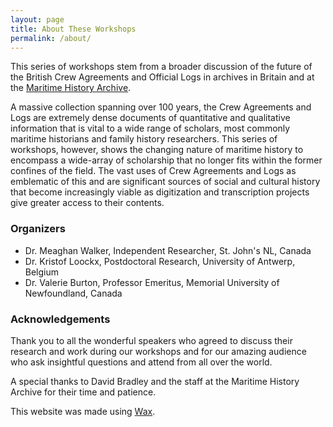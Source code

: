```yaml
---
layout: page
title: About These Workshops
permalink: /about/
---
```


This series of workshops stem from a broader discussion of the future of the British Crew Agreements and Official Logs in archives in Britain and at the [Maritime History Archive](https://mha.mun.ca/).

A massive collection spanning over 100 years, the Crew Agreements and Logs are extremely dense documents of quantitative and qualitative information that is vital to a wide range of scholars, most commonly maritime historians and family history researchers. This series of workshops, however, shows the changing nature of maritime history to encompass a wide-array of scholarship that no longer fits within the former confines of the field. The vast uses of Crew Agreements and Logs as emblematic of this and are significant sources of social and cultural history that become increasingly viable as digitization and transcription projects give greater access to their contents.

### Organizers

- Dr. Meaghan Walker, Independent Researcher, St. John's NL, Canada
- Dr. Kristof Loockx, Postdoctoral Research, University of Antwerp, Belgium
- Dr. Valerie Burton, Professor Emeritus, Memorial University of Newfoundland, Canada

### Acknowledgements

Thank you to all the wonderful speakers who agreed to discuss their research and work during our workshops and for our amazing audience who ask insightful questions and attend from all over the world.

A special thanks to David Bradley and the staff at the Maritime History Archive for their time and patience.

This website was made using [Wax](https://minicomp.github.io/wiki/).
